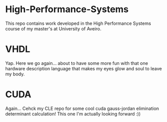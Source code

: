 # High-Performance-Systems
This repo contains work developed in the High Performance Systems course of my master's at University of Aveiro.

# VHDL
Yap. Here we go again... about to have some more fun with that one hardware description language that makes my eyes glow and soul to leave my body.

# CUDA
Again... Cehck my CLE repo for some cool cuda gauss-jordan elimination determinant calculation! This one I'm actually looking forward :))